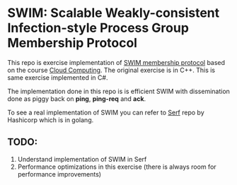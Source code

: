 # SWIM: Scalable Weakly-consistent Infection-style Process Group Membership Protocol

This repo is exercise implementation of [SWIM membership protocol](http://www.cs.cornell.edu/Info/Projects/Spinglass/public_pdfs/SWIM.pdf) based on the course [Cloud Computing](coursera.org/learn/cloud-computing). 
The original exercise is in C++. This is same exercise implemented in C#. 

The implementation done in this repo is is efficient SWIM with dissemination done as piggy back on **ping**, **ping-req** and **ack**. 

To see a real implementation of SWIM you can refer to [Serf](https://github.com/hashicorp/serf) repo by Hashicorp which is in golang. 

## TODO:
1. Understand implementation of SWIM in Serf
2. Performance optimizations in this exercise (there is always room for performance improvements)